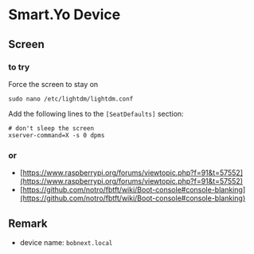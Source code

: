 # Smart.Yo Device



## Screen

### to try

Force the screen to stay on

    sudo nano /etc/lightdm/lightdm.conf

Add the following lines to the `[SeatDefaults]` section:

    # don't sleep the screen
    xserver-command=X -s 0 dpms

### or

- [https://www.raspberrypi.org/forums/viewtopic.php?f=91&t=57552](https://www.raspberrypi.org/forums/viewtopic.php?f=91&t=57552)
- [https://github.com/notro/fbtft/wiki/Boot-console#console-blanking](https://github.com/notro/fbtft/wiki/Boot-console#console-blanking)


## Remark

- device name: `bobnext.local`